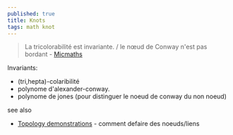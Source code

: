 ```yaml
---
published: true
title: Knots
tags: math knot
---
```

> La tricolorabilité est invariante. / le nœud de Conway n'est pas bordant - [Micmaths](https://www.youtube.com/watch?v=gz-MN3s-jcQ)

Invariants:
- (tri,hepta)-colaribilité
- polynome d'alexander-conway.
- polynome de jones (pour distinguer le noeud de conway du non noeud)

see also
- [Topology demonstrations](https://www.youtube.com/watch?v=6ebiyOtn7NA) - comment defaire des noeuds/liens